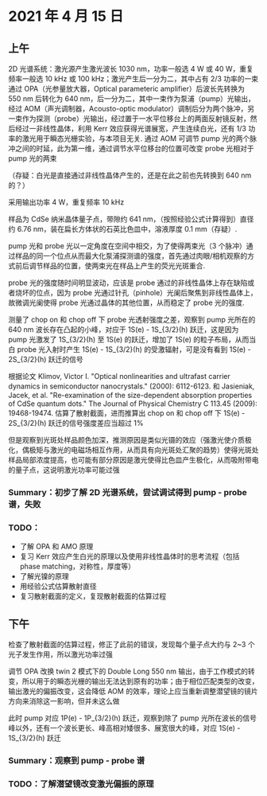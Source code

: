 # 2021 年 4 月 15 日
## 上午

2D 光谱系统：激光源产生激光波长 1030 nm，功率一般选 4 W 或 40 W，重复频率一般选 10 kHz 或 100 kHz；激光产生后一分为二，其中占有 2/3 功率的一束通过 OPA（光参量放大器，Optical parameteric amplifier）后波长先转换为 550 nm 后转化为 640 nm，后一分为二，其中一束作为泵浦（pump）光输出，经过 AOM（声光调制器，Acousto-optic modulator）调制后分为两个脉冲，另一束作为探测（probe）光输出，经过置于一水平位移台上的两面反射镜反射，然后经过一非线性晶体，利用 Kerr 效应获得光谱展宽，产生连续白光，还有 1/3 功率的激光用于瞬态光栅实验，与本项目无关. 通过 AOM 可调节 pump 光的两个脉冲之间的时延，此为第一维，通过调节水平位移台的位置可改变 probe 光相对于 pump 光的两束

（存疑：白光是直接通过非线性晶体产生的，还是在此之前也先转换到 640 nm的？）

采用输出功率 4 W，重复频率 10 kHz

样品为 CdSe 纳米晶体量子点，带隙约 641 nm，（按照经验公式计算得到）直径约 6.76 nm，装在扁长方体状的石英比色皿中，溶液厚度 0.1 mm（存疑）.

pump 光和 probe 光以一定角度在空间中相交，为了使得两束光（3 个脉冲）通过样品的同一个位点从而最大化泵浦探测谱的强度，首先通过肉眼/相机观察的方式前后调节样品的位置，使两束光在样品上产生的荧光光斑重合.

probe 光的强度随时间明显波动，应该是 probe 通过的非线性晶体上存在缺陷或者烧坏的位点，因为 probe 光通过针孔（pinhole）光阑后聚焦到非线性晶体上，故微调光阑使得 probe 光通过晶体的其他位置，从而稳定了 probe 光的强度.

测量了 chop on 和 chop off 下 probe 光透射强度之差，观察到 pump 光所在的 640 nm 波长存在凸起的小峰，对应于 1S(e) - 1S_{3/2}(h) 跃迁，这是因为 pump 光激发了 1S_{3/2}(h) 至 1S(e) 的跃迁，增加了 1S(e) 的粒子布局，从而当白 probe 光入射时产生 1S(e) - 1S_{3/2}(h) 的受激辐射，可是没有看到 1S(e) - 2S_{3/2}(h) 跃迁的信号

根据论文 Klimov, Victor I. "Optical nonlinearities and ultrafast carrier dynamics in semiconductor nanocrystals." (2000): 6112-6123. 和 Jasieniak, Jacek, et al. "Re-examination of the size-dependent absorption properties of CdSe quantum dots." The Journal of Physical Chemistry C 113.45 (2009): 19468-19474. 估算了散射截面，进而推算出 chop on 和 chop off 下 1S(e) - 2S_{3/2}(h) 跃迁的信号强度差应当超过 1%

但是观察到光斑处样品颜色加深，推测原因是类似光镊的效应（强激光使介质极化，偶极矩与激光的电磁场相互作用，从而具有向光斑处汇聚的趋势）使得光斑处样品局部浓度提高，也可能有部分原因是激光使得比色皿产生极化，从而吸附带电的量子点，这说明激光功率可能过强

### Summary：初步了解 2D 光谱系统，尝试调试得到 pump - probe 谱，失败

### TODO：
- 了解 OPA 和 AMO 原理
- 复习 Kerr 效应产生白光的原理以及使用非线性晶体时的思考流程（包括 phase matching，对称性，厚度等）
- 了解光镍的原理
- 用经验公式估算散射直径
- 复习散射截面的定义，复现散射截面的估算过程

## 下午

检查了散射截面的估算过程，修正了此前的错误，发现每个量子点大约与 2~3 个光子发生作用，所以激光功率过强

调节 OPA 改换 twin 2 模式下的 Double Long 550 nm 输出，由于工作模式的转变，所以用于的瞬态光栅的输出无法达到原有的功率；由于相位匹配类型的改变，输出激光的偏振改变，这会降低 AOM 的效率，理论上应当重新调整潜望镜的镜片方向来消除这一影响，但并未这么做

此时 pump 对应 1P(e) - 1P_{3/2}(h) 跃迁，观察到除了 pump 光所在波长的信号峰以外，还有一个波长更长、峰高相对矮很多、展宽很大的峰，对应 1S(e) -  1S_{3/2}(h) 跃迁

### Summary：观察到 pump - probe 谱

### TODO：了解潜望镜改变激光偏振的原理